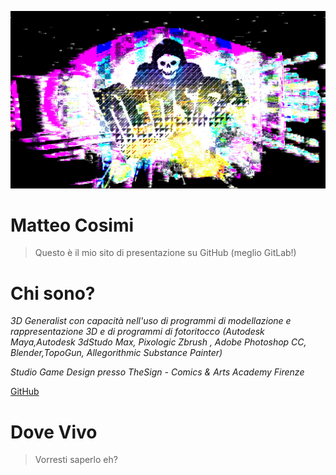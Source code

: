 ![GitHub image](DedSec.jpg)

# Matteo Cosimi
> Questo è il mio sito di presentazione su GitHub (meglio GitLab!)

# Chi sono?

*3D Generalist con capacità nell'uso di programmi di modellazione e rappresentazione 3D e di programmi di fotoritocco (Autodesk Maya,Autodesk 3dStudo Max, Pixologic Zbrush , Adobe Photoshop CC, Blender,TopoGun, Allegorithmic Substance Painter)*

*Studio Game Design presso TheSign - Comics & Arts Academy Firenze*

[GitHub](https://thesign.academy/)
# Dove Vivo
> Vorresti saperlo eh?